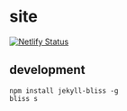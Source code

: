 # site

[![Netlify Status](https://api.netlify.com/api/v1/badges/04d9616c-b6a6-42a3-9c63-4ecdd6a3a1dd/deploy-status)](https://app.netlify.com/sites/cxss/deploys)

## development

```
npm install jekyll-bliss -g
bliss s
```
